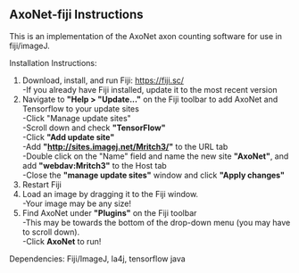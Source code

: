 ## AxoNet-fiji Instructions
This is an implementation of the AxoNet axon counting software for use in fiji/imageJ.  

Installation Instructions:  
1. Download, install, and run Fiji: https://fiji.sc/  
	-If you already have Fiji installed, update it to the most recent version  
2. Navigate to **"Help > "Update..."** on the Fiji toolbar to add AxoNet and Tensorflow to your update sites   
	-Click "Manage update sites"  
	-Scroll down and check **"TensorFlow"**   
	-Click **"Add update site"**  
		-Add **"http://sites.imagej.net/Mritch3/"** to the URL tab  
		-Double click on the "Name" field and name the new site **"AxoNet"**, and add **"webdav:Mritch3"** to the Host tab    
	-Close the **"manage update sites"** window and click **"Apply changes"**    
3. Restart Fiji  
4. Load an image by dragging it to the Fiji window.  
	-Your image may be any size!  
5. Find AxoNet under **"Plugins"** on the Fiji toolbar  
	-This may be towards the bottom of the drop-down menu (you may have to scroll down).    
 	-Click **AxoNet** to run!  



Dependencies: Fiji/ImageJ, la4j, tensorflow java
